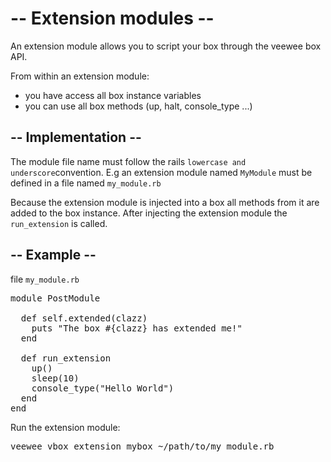 # -- Extension modules --

An extension module allows you to script your box through the veewee box API.

From within an extension module:

* you have access all box instance variables
* you can use all box methods (up, halt, console_type ...)


## -- Implementation --

The module file name must follow the rails `lowercase and underscore`convention.
E.g  an extension module named `MyModule` must be defined in a file named `my_module.rb`

Because the extension module is injected into a box
all methods from it are added to the box instance.
After injecting the extension module the `run_extension` is called.

## -- Example --

file `my_module.rb`
<pre>
module PostModule

  def self.extended(clazz)
    puts "The box #{clazz} has extended me!"
  end

  def run_extension
    up()
    sleep(10)
    console_type("Hello World")
  end
end
</pre>

Run the extension module:
<pre>
veewee vbox extension mybox ~/path/to/my_module.rb
</pre>